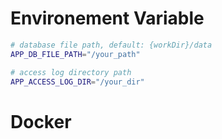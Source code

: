 
# Environement Variable

```sh
# database file path, default: {workDir}/data
APP_DB_FILE_PATH="/your_path"

# access log directory path
APP_ACCESS_LOG_DIR="/your_dir"
```

# Docker

```
```



